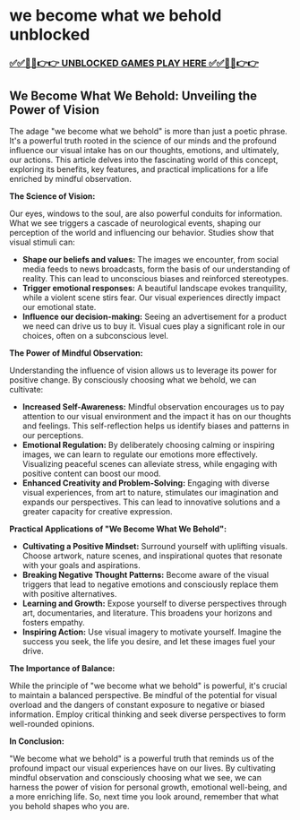 # we become what we behold unblocked

### [✅✅🔴🔴👉👉 UNBLOCKED GAMES PLAY HERE ✅✅🔴🔴👉👉](https://topstoryindia.com)

## We Become What We Behold: Unveiling the Power of Vision

The adage "we become what we behold" is more than just a poetic phrase. It's a powerful truth rooted in the science of our minds and the profound influence our visual intake has on our thoughts, emotions, and ultimately, our actions. This article delves into the fascinating world of this concept, exploring its benefits, key features, and practical implications for a life enriched by mindful observation. 

**The Science of Vision:** 

Our eyes, windows to the soul, are also powerful conduits for information. What we see triggers a cascade of neurological events, shaping our perception of the world and influencing our behavior. Studies show that visual stimuli can:

* **Shape our beliefs and values:** The images we encounter, from social media feeds to news broadcasts, form the basis of our understanding of reality. This can lead to unconscious biases and reinforced stereotypes.
* **Trigger emotional responses:** A beautiful landscape evokes tranquility, while a violent scene stirs fear. Our visual experiences directly impact our emotional state. 
* **Influence our decision-making:**  Seeing an advertisement for a product we need can drive us to buy it. Visual cues play a significant role in our choices, often on a subconscious level.

**The Power of Mindful Observation:**

Understanding the influence of vision allows us to leverage its power for positive change. By consciously choosing what we behold, we can cultivate:

* **Increased Self-Awareness:**  Mindful observation encourages us to pay attention to our visual environment and the impact it has on our thoughts and feelings. This self-reflection helps us identify biases and patterns in our perceptions.
* **Emotional Regulation:**  By deliberately choosing calming or inspiring images, we can learn to regulate our emotions more effectively.  Visualizing peaceful scenes can alleviate stress, while engaging with positive content can boost our mood.
* **Enhanced Creativity and Problem-Solving:**  Engaging with diverse visual experiences, from art to nature, stimulates our imagination and expands our perspectives. This can lead to innovative solutions and a greater capacity for creative expression.

**Practical Applications of "We Become What We Behold":**

* **Cultivating a Positive Mindset:**  Surround yourself with uplifting visuals. Choose artwork, nature scenes, and inspirational quotes that resonate with your goals and aspirations.
* **Breaking Negative Thought Patterns:**  Become aware of the visual triggers that lead to negative emotions and consciously replace them with positive alternatives. 
* **Learning and Growth:**  Expose yourself to diverse perspectives through art, documentaries, and literature. This broadens your horizons and fosters empathy.
* **Inspiring Action:**  Use visual imagery to motivate yourself. Imagine the success you seek, the life you desire, and let these images fuel your drive.

**The Importance of Balance:**

While the principle of "we become what we behold" is powerful, it's crucial to maintain a balanced perspective. Be mindful of the potential for visual overload and the dangers of constant exposure to negative or biased information.  Employ critical thinking and seek diverse perspectives to form well-rounded opinions. 

**In Conclusion:**

"We become what we behold" is a powerful truth that reminds us of the profound impact our visual experiences have on our lives. By cultivating mindful observation and consciously choosing what we see, we can harness the power of vision for personal growth, emotional well-being, and a more enriching life.  So, next time you look around, remember that what you behold shapes who you are. 
